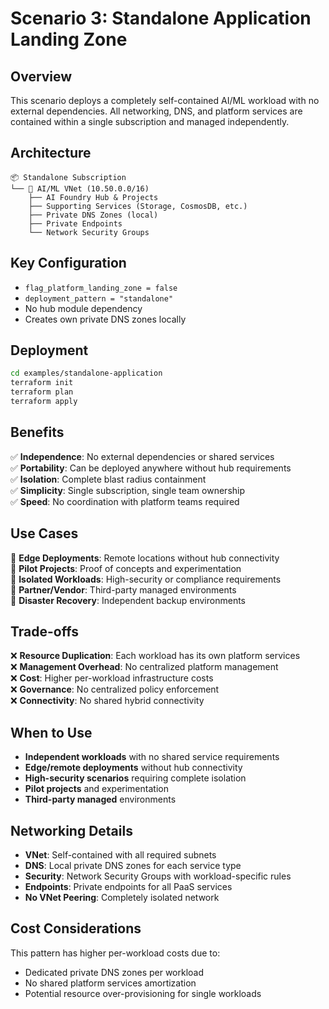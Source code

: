 # Scenario 3: Standalone Application Landing Zone

## Overview
This scenario deploys a completely self-contained AI/ML workload with no external dependencies. All networking, DNS, and platform services are contained within a single subscription and managed independently.

## Architecture
```
📦 Standalone Subscription
└── 🤖 AI/ML VNet (10.50.0.0/16)
    ├── AI Foundry Hub & Projects
    ├── Supporting Services (Storage, CosmosDB, etc.)
    ├── Private DNS Zones (local)
    ├── Private Endpoints
    └── Network Security Groups
```

## Key Configuration
- `flag_platform_landing_zone = false`
- `deployment_pattern = "standalone"`
- No hub module dependency
- Creates own private DNS zones locally

## Deployment
```bash
cd examples/standalone-application
terraform init
terraform plan
terraform apply
```

## Benefits
✅ **Independence**: No external dependencies or shared services  
✅ **Portability**: Can be deployed anywhere without hub requirements  
✅ **Isolation**: Complete blast radius containment  
✅ **Simplicity**: Single subscription, single team ownership  
✅ **Speed**: No coordination with platform teams required  

## Use Cases
🎯 **Edge Deployments**: Remote locations without hub connectivity  
🎯 **Pilot Projects**: Proof of concepts and experimentation  
🎯 **Isolated Workloads**: High-security or compliance requirements  
🎯 **Partner/Vendor**: Third-party managed environments  
🎯 **Disaster Recovery**: Independent backup environments  

## Trade-offs
❌ **Resource Duplication**: Each workload has its own platform services  
❌ **Management Overhead**: No centralized platform management  
❌ **Cost**: Higher per-workload infrastructure costs  
❌ **Governance**: No centralized policy enforcement  
❌ **Connectivity**: No shared hybrid connectivity  

## When to Use
- **Independent workloads** with no shared service requirements
- **Edge/remote deployments** without hub connectivity
- **High-security scenarios** requiring complete isolation
- **Pilot projects** and experimentation
- **Third-party managed** environments

## Networking Details
- **VNet**: Self-contained with all required subnets
- **DNS**: Local private DNS zones for each service type
- **Security**: Network Security Groups with workload-specific rules
- **Endpoints**: Private endpoints for all PaaS services
- **No VNet Peering**: Completely isolated network

## Cost Considerations
This pattern has higher per-workload costs due to:
- Dedicated private DNS zones per workload
- No shared platform services amortization
- Potential resource over-provisioning for single workloads
